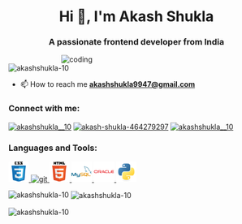 
<h1 align="center">Hi 👋, I'm Akash Shukla</h1>
<h3 align="center">A passionate frontend developer from India</h3>
<img align="right" alt="coding" width="400" src="![image](https://github.com/user-attachments/assets/81dceefb-89f3-4937-8783-ed88f3a5d058)
"

<p align="left"> <img src="https://komarev.com/ghpvc/?username=akashshukla-10&label=Profile%20views&color=0e75b6&style=flat" alt="akashshukla-10" /> </p>

- 📫 How to reach me **akashshukla9947@gmail.com**

<h3 align="left">Connect with me:</h3>
<p align="left">
<a href="https://twitter.com/akashshukla__10" target="blank"><img align="center" src="https://raw.githubusercontent.com/rahuldkjain/github-profile-readme-generator/master/src/images/icons/Social/twitter.svg" alt="akashshukla__10" height="30" width="40" /></a>
<a href="https://linkedin.com/in/akash-shukla-464279297" target="blank"><img align="center" src="https://raw.githubusercontent.com/rahuldkjain/github-profile-readme-generator/master/src/images/icons/Social/linked-in-alt.svg" alt="akash-shukla-464279297" height="30" width="40" /></a>
<a href="https://instagram.com/akashshukla__10" target="blank"><img align="center" src="https://raw.githubusercontent.com/rahuldkjain/github-profile-readme-generator/master/src/images/icons/Social/instagram.svg" alt="akashshukla__10" height="30" width="40" /></a>
</p>

<h3 align="left">Languages and Tools:</h3>
<p align="left"> <a href="https://www.w3schools.com/css/" target="_blank" rel="noreferrer"> <img src="https://raw.githubusercontent.com/devicons/devicon/master/icons/css3/css3-original-wordmark.svg" alt="css3" width="40" height="40"/> </a> <a href="https://git-scm.com/" target="_blank" rel="noreferrer"> <img src="https://www.vectorlogo.zone/logos/git-scm/git-scm-icon.svg" alt="git" width="40" height="40"/> </a> <a href="https://www.w3.org/html/" target="_blank" rel="noreferrer"> <img src="https://raw.githubusercontent.com/devicons/devicon/master/icons/html5/html5-original-wordmark.svg" alt="html5" width="40" height="40"/> </a> <a href="https://www.mysql.com/" target="_blank" rel="noreferrer"> <img src="https://raw.githubusercontent.com/devicons/devicon/master/icons/mysql/mysql-original-wordmark.svg" alt="mysql" width="40" height="40"/> </a> <a href="https://www.oracle.com/" target="_blank" rel="noreferrer"> <img src="https://raw.githubusercontent.com/devicons/devicon/master/icons/oracle/oracle-original.svg" alt="oracle" width="40" height="40"/> </a> <a href="https://www.python.org" target="_blank" rel="noreferrer"> <img src="https://raw.githubusercontent.com/devicons/devicon/master/icons/python/python-original.svg" alt="python" width="40" height="40"/> </a> </p>

<p><img align="left" src="https://github-readme-stats.vercel.app/api/top-langs?username=akashshukla-10&show_icons=true&locale=en&layout=compact" alt="akashshukla-10" /></p>

<p>&nbsp;<img align="center" src="https://github-readme-stats.vercel.app/api?username=akashshukla-10&show_icons=true&locale=en" alt="akashshukla-10" /></p>

<p><img align="center" src="https://github-readme-streak-stats.herokuapp.com/?user=akashshukla-10&" alt="akashshukla-10" /></p>
